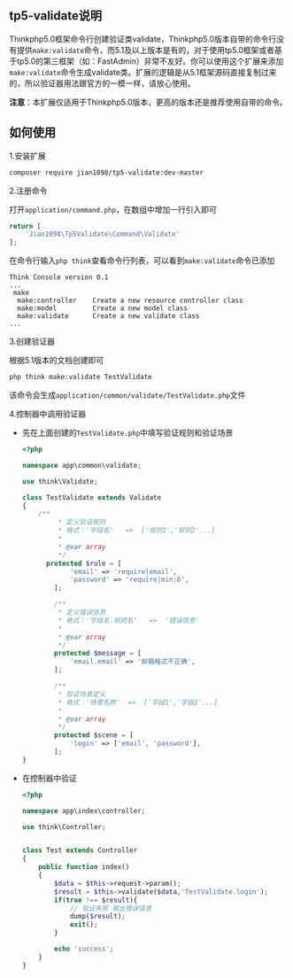 ## tp5-validate说明
Thinkphp5.0框架命令行创建验证类validate，Thinkphp5.0版本自带的命令行没有提供`make:validate`命令，而5.1及以上版本是有的，对于使用tp5.0框架或者基于tp5.0的第三框架（如：FastAdmin）非常不友好。你可以使用这个扩展来添加`make:validate`命令生成validate类。扩展的逻辑是从5.1框架源码直接复制过来的，所以验证器用法跟官方的一模一样，请放心使用。

**注意**：本扩展仅适用于Thinkphp5.0版本，更高的版本还是推荐使用自带的命令。



## 如何使用

1.安装扩展

```bash
composer require jian1098/tp5-validate:dev-master
```

2.注册命令

打开`application/command.php`，在数组中增加一行引入即可

```php
return [
    'Jian1098\Tp5Validate\Command\Validate'
];
```

在命令行输入`php think`查看命令行列表，可以看到`make:validate`命令已添加

```
Think Console version 0.1
...
 make
  make:controller    Create a new resource controller class
  make:model         Create a new model class
  make:validate      Create a new validate class
...
```

3.创建验证器

根据5.1版本的文档创建即可

```bash
php think make:validate TestValidate
```

该命令会生成`application/common/validate/TestValidate.php`文件

4.控制器中调用验证器

- 先在上面创建的`TestValidate.php`中填写验证规则和验证场景

  ```php
  <?php
  
  namespace app\common\validate;
  
  use think\Validate;
  
  class TestValidate extends Validate
  {
      /**
           * 定义验证规则
           * 格式：'字段名'	=>	['规则1','规则2'...]
           *
           * @var array
           */
      	protected $rule = [
              'email' => 'require|email',
              'password' => 'require|min:6',
          ];
  
          /**
           * 定义错误信息
           * 格式：'字段名.规则名'	=>	'错误信息'
           *
           * @var array
           */
          protected $message = [
              'email.email' => '邮箱格式不正确',
          ];
  
          /**
           * 验证场景定义
           * 格式：'场景名称'	=>	['字段1','字段2'...]
           *
           * @var array
           */
          protected $scene = [
              'login' => ['email', 'password'],
          ];
  }
  ```

- 在控制器中验证

  ```php
  <?php
  
  namespace app\index\controller;
  
  use think\Controller;
  
  
  class Test extends Controller
  {
      public function index()
      {
          $data = $this->request->param();
          $result = $this->validate($data,'TestValidate.login');
          if(true !== $result){
              // 验证失败 输出错误信息
              dump($result);
              exit();
          }
  
          echo 'success';
      }
  }
  ```

  

